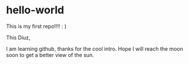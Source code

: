 # hello-world
This is my first repo!!!! : )

This Diuz, 

I am learning github, thanks for the cool intro. Hope I will reach the moon soon to get a better view of the sun.
